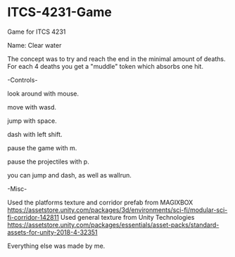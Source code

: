 # ITCS-4231-Game
Game for ITCS 4231

Name: Clear water

The concept was to try and reach the end in the minimal amount of deaths. For each 4 deaths you get a "muddle" token which absorbs one hit.

-Controls-

look around with mouse.

move with wasd.

jump with space.

dash with left shift.

pause the game with m.

pause the projectiles with p.

you can jump and dash, as well as wallrun.


-Misc-

Used the platforms texture and corridor prefab from MAGIXBOX https://assetstore.unity.com/packages/3d/environments/sci-fi/modular-sci-fi-corridor-142811 
Used general texture from Unity Technologies https://assetstore.unity.com/packages/essentials/asset-packs/standard-assets-for-unity-2018-4-32351

Everything else was made by me. 
